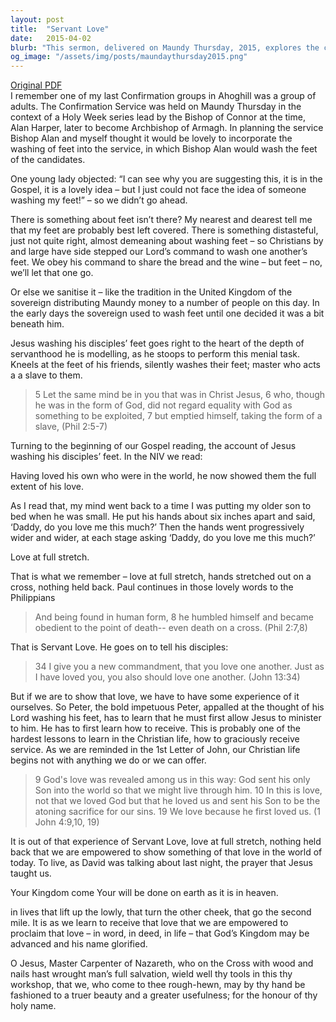 ```yaml
---
layout: post
title:  "Servant Love"
date:   2015-04-02
blurb: "This sermon, delivered on Maundy Thursday, 2015, explores the concept of 'Servant Love' as exemplified by Jesus washing the feet of his disciples. It emphasizes the importance of humility, service, and love in the Christian life. The sermon also underscores the importance of receiving God's love before being able to effectively show it to others."
og_image: "/assets/img/posts/maundaythursday2015.png"
---
```

[Original PDF](/assets/pdf/maundaythursday2015.pdf)    
I remember one of my last Confirmation groups in Ahoghill was a group of adults. The Confirmation Service was held on Maundy Thursday in the context of a Holy Week series lead by the Bishop of Connor at the time, Alan Harper, later to become Archbishop of Armagh. In planning the service Bishop Alan and myself thought it would be lovely to incorporate the washing of feet into the service, in which Bishop Alan would wash the feet of the candidates.

One young lady objected: “I can see why you are suggesting this, it is in the Gospel, it is a lovely idea – but I just could not face the idea of someone washing my feet!” – so we didn’t go ahead.

There is something about feet isn’t there? My nearest and dearest tell me that my feet are probably best left covered. There is something distasteful, just not quite right, almost demeaning about washing feet – so Christians by and large have side stepped our Lord’s command to wash one another’s feet. We obey his command to share the bread and the wine – but feet – no, we’ll let that one go.

Or else we sanitise it – like the tradition in the United Kingdom of the sovereign distributing Maundy money to a number of people on this day. In the early days the sovereign used to wash feet until one decided it was a bit beneath him.

Jesus washing his disciples’ feet goes right to the heart of the depth of servanthood he is modelling, as he stoops to perform this menial task. Kneels at the feet of his friends, silently washes their feet; master who acts a a slave to them.

> 5 Let the same mind be in you that was in Christ Jesus,
> 6 who, though he was in the form of God,
> did not regard equality with God
> as something to be exploited,
> 7 but emptied himself,
> taking the form of a slave, (Phil 2:5-7)

Turning to the beginning of our Gospel reading, the account of Jesus washing his disciples’ feet. In the NIV we read:

Having loved his own who were in the world, he now showed them the full extent of his love.

As I read that, my mind went back to a time I was putting my older son to bed when he was small. He put his hands about six inches apart and said, ‘Daddy, do you love me this much?’ Then the hands went progressively wider and wider, at each stage asking ‘Daddy, do you love me this much?’

Love at full stretch.

That is what we remember – love at full stretch, hands stretched out on a cross, nothing held back. Paul continues in those lovely words to the Philippians

> And being found in human form,
> 8 he humbled himself
> and became obedient to the point of death--
> even death on a cross. (Phil 2:7,8)

That is Servant Love. He goes on to tell his disciples:

> 34 I give you a new commandment, that you love one another. Just as I
> have loved you, you also should love one another. (John 13:34)

But if we are to show that love, we have to have some experience of it ourselves. So Peter, the bold impetuous Peter, appalled at the thought of his Lord washing his feet, has to learn that he must first allow Jesus to minister to him. He has to first learn how to receive. This is probably one of the hardest lessons to learn in the Christian life, how to graciously receive service. As we are reminded in the 1st Letter of John, our Christian life begins not with anything we do or we can offer.

> 9 God's love was revealed among us in this way: God sent his only
> Son into the world so that we might live through him. 10 In this is
> love, not that we loved God but that he loved us and sent his Son to be
> the atoning sacrifice for our sins.
> 19 We love because he first loved us. (1 John 4:9,10, 19)

It is out of that experience of Servant Love, love at full stretch, nothing held back that we are empowered to show something of that love in the world of today. To live, as David was talking about last night, the prayer that Jesus taught us.

Your Kingdom come
Your will be done
on earth as it is in heaven.

in lives that lift up the lowly, that turn the other cheek, that go the second mile. It is as we learn to receive that love that we are empowered to proclaim that love – in word, in deed, in life – that God’s Kingdom may be advanced and his name glorified.

O Jesus, Master Carpenter of Nazareth,
who on the Cross with wood and nails hast wrought man’s full salvation,
wield well thy tools in this thy workshop,
that we, who come to thee rough-hewn,
may by thy hand be fashioned to a truer beauty
and a greater usefulness;
for the honour of thy holy name.
